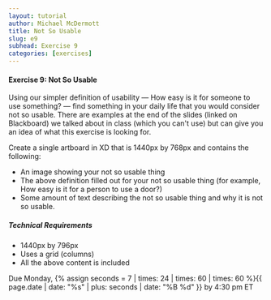 ```yaml
---
layout: tutorial
author: Michael McDermott
title: Not So Usable
slug: e9
subhead: Exercise 9
categories: [exercises]
---
```

#### Exercise 9: Not So Usable
Using our simpler definition of usability — How easy is it for <span class="command">someone</span> to use <span class="command">something</span>? — find something in your daily life that you would consider not so usable. There are examples at the end of the slides (linked on Blackboard) we talked about in class (which you can't use) but can give you an idea of what this exercise is looking for.

Create a single artboard in XD that is 1440px by 768px and contains the following:

* An image showing your not so usable thing
* The above definition filled out for your not so usable thing (for example, How easy is it for a person to use a door?)
* Some amount of text describing the not so usable thing and why it is not so usable.

##### Technical Requirements
* 1440px by 796px
* Uses a grid (columns)
* All the above content is included

<span class="due">Due Monday, {% assign seconds = 7 | times: 24 | times: 60 | times: 60 %}{{ page.date | date: "%s" | plus: seconds | date: "%B %d" }} by 4:30 pm ET</span>
